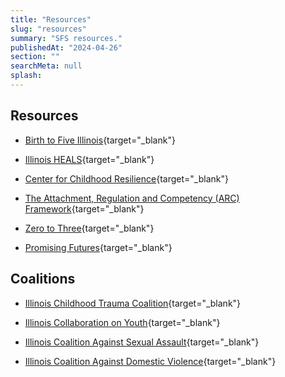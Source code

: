 ```yaml
---
title: "Resources"
slug: "resources"
summary: "SFS resources."
publishedAt: "2024-04-26"
section: ""
searchMeta: null
splash:
---
```


## Resources

- [Birth to Five Illinois](https://www.birthtofiveil.com/){target="\_blank"}

- [Illinois HEALS](https://ilheals.com/){target="\_blank"}

- [Center for Childhood Resilience](https://childhoodresilience.org/){target="\_blank"}

- [The Attachment, Regulation and Competency (ARC) Framework](https://arcframework.org/what-is-arc/){target="\_blank"}

- [Zero to Three](https://www.zerotothree.org/){target="\_blank"}

- [Promising Futures](https://promising.futureswithoutviolence.org/){target="\_blank"}

## Coalitions

- [Illinois Childhood Trauma Coalition](https://lookthroughtheireyes.org/ictc/){target="\_blank"}

- [Illinois Collaboration on Youth](https://www.icoyouth.org/){target="\_blank"}

- [Illinois Coalition Against Sexual Assault](https://icasa.org/){target="\_blank"}

- [Illinois Coalition Against Domestic Violence](https://www.ilcadv.org/){target="\_blank"}
